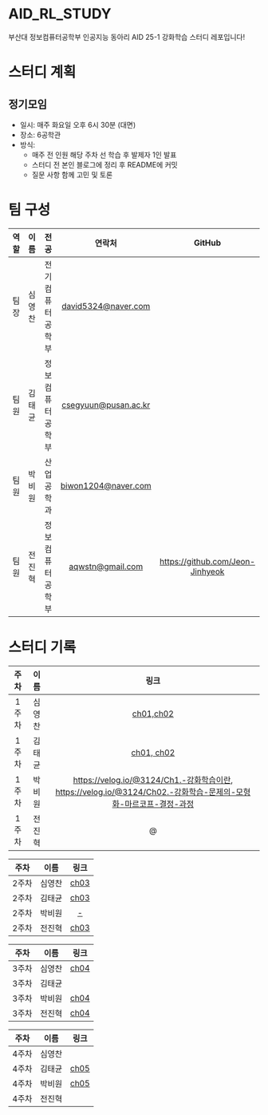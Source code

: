 # AID_RL_STUDY
부산대 정보컴퓨터공학부 인공지능 동아리 AID 25-1 강화학습 스터디 레포입니다!
# 스터디 계획
## 정기모임
- 일시: 매주 화요일 오후 6시 30분 (대면)
- 장소: 6공학관
- 방식:
  - 매주 전 인원 해당 주차 선 학습 후 발제자 1인 발표
  - 스터디 전 본인 블로그에 정리 후 README에 커밋
  - 질문 사항 함께 고민 및 토론
# 팀 구성

| 역할   | 이름   | 전공               | 연락처                  | GitHub                 |
|:------:|:------:|:------------------:|:----------------------:|:-----------------------: |
| 팀장   | 심영찬 | 전기컴퓨터공학부     | david5324@naver.com   |                          |
| 팀원   | 김태균 | 정보컴퓨터공학부     | csegyuun@pusan.ac.kr |                          |
| 팀원   | 박비원 | 산업공학과          | biwon1204@naver.com   |                          |
| 팀원   | 전진혁 | 정보컴퓨터공학부     | aqwstn@gmail.com      | https://github.com/Jeon-Jinhyeok |

# 스터디 기록

| 주차 | 이름          | 링크                     |
|:----:|:-------------:|:------------------------:|
| 1주차 | 심영찬 | [ch01,ch02](https://blog.naver.com/coding_tiger/223817753241) |
| 1주차 | 김태균 | [ch01, ch02](https://well-bagel-d92.notion.site/1-ch01-ch02-1c733c9b1bdd801288d3d285b42acb72?pvs=4) |
| 1주차 | 박비원 | https://velog.io/@3124/Ch1.-강화학습이란, https://velog.io/@3124/Ch02.-강화학습-문제의-모형화-마르코프-결정-과정 |
| 1주차 | 전진혁 | @ |

| 주차 | 이름          | 링크                     |
|:----:|:-------------:|:------------------------:|
| 2주차 | 심영찬 | [ch03](https://blog.naver.com/coding_tiger/223826459862) |
| 2주차 | 김태균 | [ch03](https://well-bagel-d92.notion.site/2-ch03-1cc33c9b1bdd80bbbcd2e7ad51f47378?pvs=4) |
| 2주차 | 박비원 | [-](https://velog.io/@3124/Ch03.-가장-나은-동작의-선택-심층-Q-신경망DQN) |
| 2주차 | 전진혁 | [ch03](https://www.notion.so/Chapter-3-1e4681b6c4158068b575d1817843c55f?pvs=4)|


| 주차 | 이름          | 링크                     |
|:----:|:-------------:|:------------------------:|
| 3주차 | 심영찬 | [ch04](https://blog.naver.com/coding_tiger/223850188890) |
| 3주차 | 김태균 | |
| 3주차 | 박비원 |[ch04](https://velog.io/@3124/Ch04.-정책-기울기-방법)|
| 3주차 | 전진혁 | [ch04](https://www.notion.so/Chapter-4-1e3681b6c41580b0a296f40069ccaebc?pvs=4) |

| 주차 | 이름          | 링크                     |
|:----:|:-------------:|:------------------------:|
| 4주차 | 심영찬 ||[ch05](https://www.notion.so/5-1f26637611cd80478876c0af750c20d4?pvs=4)
| 4주차 | 김태균 |[ch05](https://well-bagel-d92.notion.site/4-ch05-1f233c9b1bdd8002b1dae9afa7937151?pvs=4)|
| 4주차 | 박비원 |[ch05](https://equable-attempt-4b6.notion.site/Ch05-1ec9fac5c69b80069215cea17597e2ca?pvs=4)|
| 4주차 | 전진혁 ||
